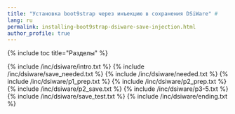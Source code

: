 ```yaml
---
title: "Установка boot9strap через инъекцию в сохранения DSiWare" #
lang: ru
permalink: installing-boot9strap-dsiware-save-injection.html
author_profile: true
---
```


{% include toc title="Разделы" %}

{% include /inc/dsiware/intro.txt %}
{% include /inc/dsiware/save_needed.txt %}
{% include /inc/dsiware/needed.txt %}
{% include /inc/dsiware/p1_prep.txt %}
{% include /inc/dsiware/p2_prep.txt %}
{% include /inc/dsiware/p2_save.txt %}
{% include /inc/dsiware/p3-5.txt %}
{% include /inc/dsiware/save_test.txt %}
{% include /inc/dsiware/ending.txt %}